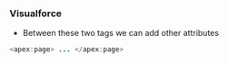 ### Visualforce 
* Between these two tags we can add other attributes
```java
<apex:page> ... </apex:page>
```
